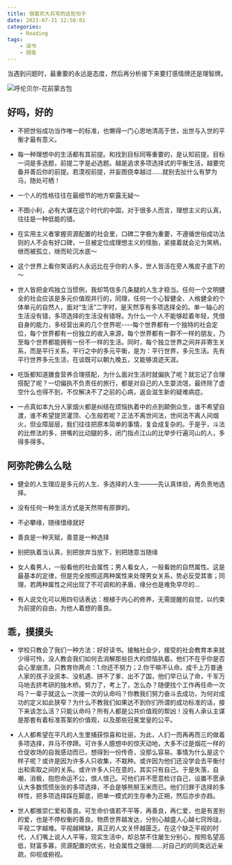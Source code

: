 ```yaml
---
title: 很喜欢大兵写的这些句子
date: 2021-07-31 12:58:01
categories: 
    - Reading
tags:
    - 读书
    - 随笔
---
```


当遇到问题时，最重要的永远是态度，然后再分析接下来要打感情牌还是理智牌。

<!--more-->

![呼伦贝尔-花前蒙古包](https://lilu-pic-bed.oss-cn-beijing.aliyuncs.com/my-blog/20210731-hen-xi-huan-da-bing-de-ju-zi/hua-qian-meng-gu-bao.jpeg)

## 好吗，好的

- 不把世俗成功当作唯一的标准，也懒得一门心思地清高于世，出世与入世的平衡才最有意义。

- 每一种理想中的生活都有其前提。和找到目标同等重要的，是认知前提。目标一词是多选题，前提二字是必选题。越是追求多项选择式的平衡生活，越要完备并善后你的前提。若漠视前提，并妄图侥幸越过……就别去扯什么有梦为马，随处可栖！

- 一个人的性格往往在最细节的地方崭露无疑～

- 不图小利，必有大谋在这个时代的中国，对于很多人而言，理想主义的认真，往往是一种低能的错。

- 在实用主义者掌握资源配置的社会里，口碑二字极为重要，不遵循世俗成功法则的人不会有好口碑，一旦被定位成理想主义的怪胎，紧接着就会沦为笑柄，继而被孤立，继而轮沉水底～

- 这个世界上看你笑话的人永远比在乎你的人多，世人皆活在旁人嘴皮子底下的～

- 世人皆把金鸡独立当惯例，我却笃信多几条腿的人生才稳当。任何一个文明健全的社会应该是多元价值观并行的，同理，任何一个心智健全、人格健全的个体单元的自然人，面对“生活”二字时，是天然享有多项选择全的。单一轴心的生活没有错，多项选择的生活没有错呀。为什么一个人不能够趁着年轻，凭借自身的能力，多经营出来的几个世界呢----每个世界都有一个独特的社会定位，每个世界都有一份独立的收入来源，每个世界都有一群不一样的朋友，乃至每个世界都能拥有一份不一样的生活。同时，每个独立世界之间并非寄生关系，而是平行关系，平行之中的多元平衡，是为：平行世界，多元生活。先有平行世界多元生活，在谈既可以朝九晚五，又能够浪迹天涯。

- 吃饭都知道膳食营养合理搭配，为什么面对生活时就偏执了呢？就忘记了合理搭配了呢？一切偏执不负责任的旅行，都是对自己的人生耍流氓，最终除了虚空什么也得不到，不仅解决不了之前的心病，返会滋生新的疑难病症。

- 一点真如本九分人家烟火都是纠结在烦恼执着中的点到颠倒众生，谁不希望自渡，谁不希望提货灌顶、心生般若呢？正法不离世间法，世间法不离人间烟火，但业障层层，我们往往把原本简单的事情，复会成复杂的。于是乎，斗法的比修法的多，拼嘴的比动腿的多，闭门指点江山的比举步行遍河山的人，多得多得多。


## 阿弥陀佛么么哒

- 健全的人生理应是多元的人生、多选择的人生———先认真体验，再负责地选择。

- 没有任何一种生活方式是天然带有原罪的。

- 不必攀缘，随缘惜缘就好

- 善良是一种天赋，善意是一种选择

- 别把执着当认真，别把放弃当放下，别把随意当随缘

- 女人看男人，一般看他的社会属性；男人看女人，一般看她的自然属性。这是最基本的定律，但是完全按照这两种属性来处理男女关系，势必反受其害；同理，若两种属性之间出现了不可调和的矛盾，缘分也是难免早尽的…

- 有人说文化可以用四句话表达：根植于内心的修养，无需提醒的自觉，以约束为前提的自由，为他人着想的善良。


## 乖，摸摸头

- 学校只教会了我们一种方法：好好读书。接触社会少，接受的社会教育本来就少得可怜，没人教会我们如何去消解那些巨大的烦恼执着。他们不在乎你是否会心里崩溃，只教育你两点：1.你还不努力；2.你干嘛不认命。成千上万普通人家的孩子没资本、没机遇、拼不了爹、出不了国，他们早已认了命，千军万马地去挤考研的独木桥。努力了，考上了，怎么办？随便找个工作再任命一次吗？一辈子就这么一次接一次的认命吗？你教我们努力奋斗去成功，为何对成功的定义如此狭窄？为什么不教我们如果达不到你们所谓的成功标准的话，接下来该怎么活？只能认命吗？所有人都是公共价值观的帮凶！没有人承认主谋是那套有着标准答案的价值观，以及那些冠冕堂皇的公平。

- 人人都希望在平凡的人生里捕获惊喜和壮丽，为此，人们一而再再而三的做着多项选择，并马不停蹄。可许多人臆想中的惊天动地，大多不过是烟花一样的仓促收场的自我感动而已，想得到一份传奇，没那么容易。事情为什么是这个样子呢？或许是因为许多人只收集，不栽种。或许因为他们还没学会去平衡付出和索取之间的关系。或许许多人只在意的，其实只有自己。于是失落，自嘲，消极，抱怨命运不公，恨人恨己。可他们并不愿意检讨自己，设置不愿承认大多数慌慌张张的多项选择，不会是够熊掰玉米而已。他们归罪于选择的多样性，把多项选择踩在脚底，把单一模式的生存奉为正朔，然后亦步亦趋。

- 世人都推崇仁爱和善良。可生命价值若不平等，再善良，再仁爱，也是有差别的爱，也是不停权衡的善良。物质世界越发达，分别心越盛人心越七窍玲珑，平视二字越难。平视越稀缺，真正的人文关怀越匮乏。在这个缺乏平视的时代，人们嘴上说人人平等，现实生活中，却总禁不住屡生分别心，按照名望高低，财富多寡，资源配置的优劣，社会属性之强弱……对自己的的同类远近亲疏，仰视或俯视。